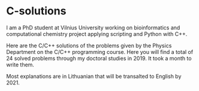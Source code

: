# C-solutions

I am a PhD student at Vilnius University working on bioinformatics and computational chemistry project applying scripting and Python with C++.

Here are the C/C++ solutions of the problems given by the Physics Department on the C/C++ programming course. Here you will find a total of 24 solved problems through my doctoral studies in 2019. It took a month to write them.

Most explanations are in Lithuanian that will be transalted to English by 2021.
